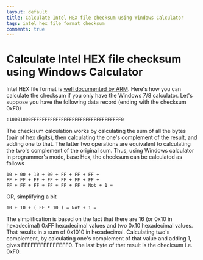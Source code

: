 ```yaml
---
layout: default
title: Calculate Intel HEX file checksum using Windows Calculator
tags: intel hex file format checksum
comments: true
---
```

# Calculate Intel HEX file checksum using Windows Calculator

Intel HEX file format is [well documented by ARM](https://developer.arm.com/documentation/ka003292/latest/). Here's how you can calculate the checksum if you only have the Windows 7/8 calculator. Let's suppose you have the following data record (ending with the checksum 0xF0)

```text
:10001000FFFFFFFFFFFFFFFFFFFFFFFFFFFFFFFFF0
```

The checksum calculation works by calculating the sum of all the bytes (pair of hex digits), then calculating the one's complement of the result, and adding one to that. The latter two operations are equivalent to calculating the two's complement of the original sum. Thus, using Windows calculator in programmer's mode, base Hex, the checksum can be calculated as follows

```text
10 + 00 + 10 + 00 + FF + FF + FF + 
FF + FF + FF + FF + FF + FF + FF + 
FF + FF + FF + FF + FF + FF = Not + 1 =
```

OR, simplifying a bit

```text
10 + 10 + ( FF * 10 ) = Not + 1 =
```

The simplification is based on the fact that there are 16 (or 0x10 in hexadecimal) 0xFF hexadecimal values and two 0x10 hexadecimal values. That results in a sum of 0x1010 in hexadecimal. Calculating two's complement, by calculating one's complement of that value and adding 1, gives FFFFFFFFFFFFEFF0\. The last byte of that result is the checksum i.e. 0xF0.

